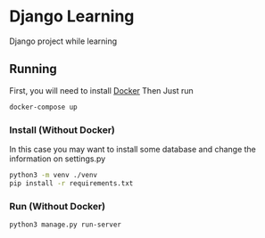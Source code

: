 # Django Learning

Django project while learning

## Running

First, you will need to install [Docker](https://www.docker.com/)
Then Just run

```bash
docker-compose up
```

### Install (Without Docker)

In this case you may want to install some database and change the information on settings.py

```bash
python3 -m venv ./venv
pip install -r requirements.txt
```

### Run (Without Docker)

```bash
python3 manage.py run-server
```
